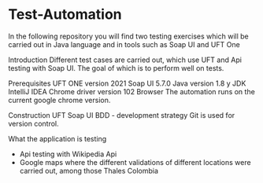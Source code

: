 
# Test-Automation
In the following repository you will find two testing exercises which will be carried out in Java language and in tools such as Soap UI and UFT One

Introduction
Different test cases are carried out, which use UFT and Api testing with Soap UI. The goal of which is to perform well on tests.

Prerequisites
UFT ONE version 2021
Soap UI 5.7.0
Java version 1.8 y JDK
IntelliJ IDEA
Chrome driver version 102
Browser
The automation runs on the current google chrome version.

Construction
UFT
Soap UI
BDD - development strategy
Git is used for version control.

What the application is testing
- Api testing with Wikipedia Api
- Google maps where the different validations of different locations were carried out, among those Thales Colombia
